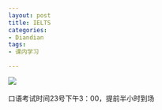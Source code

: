 ```yaml
---
layout: post
title: IELTS
categories:
- Diandian
tags:
- 课内学习

---
```

<img src="http://m1.img.srcdd.com/farm4/d/2012/0627/10/468CC19614B3A2E852E23A778F911242_B500_900_467_158.PNG" />
<br />
<br />口语考试时间23号下午3：00，提前半小时到场